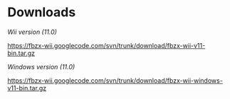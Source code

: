 # Downloads #

_Wii version (11.0)_

https://fbzx-wii.googlecode.com/svn/trunk/download/fbzx-wii-v11-bin.tar.gz

_Windows version (11.0)_

https://fbzx-wii.googlecode.com/svn/trunk/download/fbzx-wii-windows-v11-bin.tar.gz